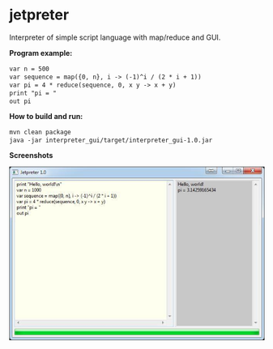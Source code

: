# jetpreter
Interpreter of simple script language with map/reduce and GUI.

**Program example:**
```
var n = 500
var sequence = map({0, n}, i -> (-1)^i / (2 * i + 1))
var pi = 4 * reduce(sequence, 0, x y -> x + y)
print "pi = "
out pi
```
**How to build and run:**
```
mvn clean package
java -jar interpreter_gui/target/interpreter_gui-1.0.jar
```

**Screenshots**

![Windows](https://github.com/borunovv/jetpreter/blob/master/screenshots/win01.jpg "Version 1.0 on Windows")
